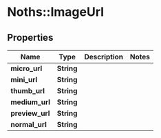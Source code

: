 # Noths::ImageUrl

## Properties
Name | Type | Description | Notes
------------ | ------------- | ------------- | -------------
**micro_url** | **String** |  | 
**mini_url** | **String** |  | 
**thumb_url** | **String** |  | 
**medium_url** | **String** |  | 
**preview_url** | **String** |  | 
**normal_url** | **String** |  | 


